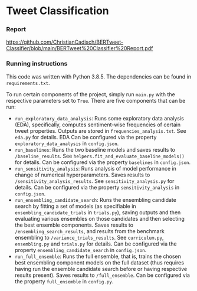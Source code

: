 # Tweet Classification

### Report

https://github.com/ChristianCadisch/BERTweet-Classifier/blob/main/BERTweet%20Classifier%20Report.pdf

### Running instructions

This code was written with Python 3.8.5.  The dependencies can be found in `requirements.txt`.

To run certain components of the project, simply run `main.py` with the respective parameters set to `True`. There are five components that can be run:
- `run_exploratory_data_analysis`: Runs some exploratory data analysis (EDA), specifically, computes sentiment-wise frequencies of certain tweet properties. Outputs are stored in `frequencies_analysis.txt`. See `eda.py` for details. EDA Can be configured via the property `exploratory_data_analysis` in `config.json`. 
- `run_baselines`: Runs the two baseline models and saves results to `/baseline_results`. See `helpers.fit_and_evaluate_baseline_models()` for details. Can be configured via the property `baselines` in `config.json`.
- `run_sensitivity_analysis`: Runs analysis of model performance in change of numerical hyperparameters. Saves results to `/sensitivity_analysis_results`. See `sensitivity_analysis.py` for details. Can be configured via the property `sensitivity_analysis` in `config.json`.
- `run_ensembling_candidate_search`: Runs the ensembling candidate search by fitting a set of models (as specifiable in `ensembling_candidate_trials` in `trials.py`), saving outputs and then evaluating various ensembles on those candidates and then selecting the best ensemble components. Saves results to `/ensembling_search_results`, and results from the benchmark ensembling to `/variance_trials_results`. See `curriculum.py`, `ensembling.py` and `trials.py` for details. Can be configured via the property `ensembling_candidate_search` in `config.json`.   
- `run_full_ensemble`: Runs the full ensemble, that is, trains the chosen best ensembling component models on the full dataset (thus requires having run the ensemble candidate search before or having respective results present). Saves results to `/full_ensemble`. Can be configured via the property `full_ensemble` in `config.py`. 


